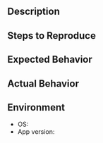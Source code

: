 ## Description

## Steps to Reproduce

## Expected Behavior

## Actual Behavior

## Environment
- OS:
- App version:
